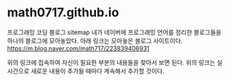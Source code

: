 # math0717.github.io
프로그래밍 코딩 블로그 sitemap
내가 네이버에 프로그래밍 언어를 정리한 블로그들을 하나의 블로그에 모아놓았다.
아래 링크는 모아놓은 블로그 사이트이다.
https://m.blog.naver.com/math717/223839406931

위의 링크에 접속하여 자신이 필요한 부분의 내용들을 찾아서 보면 된다.
위의 링크는 실시간으로 새로운 내용이 추가될 때마다 계속해서 추가할 것이다.
